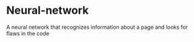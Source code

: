 # Neural-network
A neural network that recognizes information about a page and looks for flaws in the code
